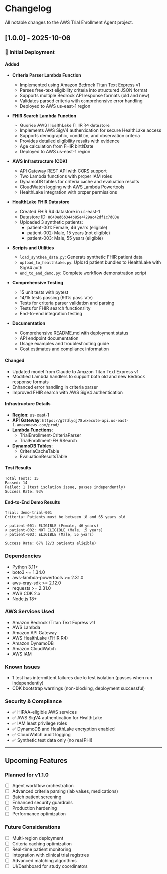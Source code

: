 # Changelog

All notable changes to the AWS Trial Enrollment Agent project.

## [1.0.0] - 2025-10-06

### 🎉 Initial Deployment

#### Added
- **Criteria Parser Lambda Function**
  - Implemented using Amazon Bedrock Titan Text Express v1
  - Parses free-text eligibility criteria into structured JSON format
  - Supports multiple Bedrock API response formats (old and new)
  - Validates parsed criteria with comprehensive error handling
  - Deployed to AWS us-east-1 region

- **FHIR Search Lambda Function**
  - Queries AWS HealthLake FHIR R4 datastore
  - Implements AWS SigV4 authentication for secure HealthLake access
  - Supports demographic, condition, and observation criteria
  - Provides detailed eligibility results with evidence
  - Age calculation from FHIR birthDate
  - Deployed to AWS us-east-1 region

- **AWS Infrastructure (CDK)**
  - API Gateway REST API with CORS support
  - Two Lambda functions with proper IAM roles
  - DynamoDB tables for criteria cache and evaluation results
  - CloudWatch logging with AWS Lambda Powertools
  - HealthLake integration with proper permissions

- **HealthLake FHIR Datastore**
  - Created FHIR R4 datastore in us-east-1
  - Datastore ID: `8640ed6b344b85e4729ac42df1c7d00e`
  - Uploaded 3 synthetic patients:
    - patient-001: Female, 46 years (eligible)
    - patient-002: Male, 15 years (not eligible)
    - patient-003: Male, 55 years (eligible)

- **Scripts and Utilities**
  - `load_synthea_data.py`: Generate synthetic FHIR patient data
  - `upload_to_healthlake.py`: Upload patient bundles to HealthLake with SigV4 auth
  - `end_to_end_demo.py`: Complete workflow demonstration script

- **Comprehensive Testing**
  - 15 unit tests with pytest
  - 14/15 tests passing (93% pass rate)
  - Tests for criteria parser validation and parsing
  - Tests for FHIR search functionality
  - End-to-end integration testing

- **Documentation**
  - Comprehensive README.md with deployment status
  - API endpoint documentation
  - Usage examples and troubleshooting guide
  - Cost estimates and compliance information

#### Changed
- Updated model from Claude to Amazon Titan Text Express v1
- Modified Lambda handlers to support both old and new Bedrock response formats
- Enhanced error handling in criteria parser
- Improved FHIR search with AWS SigV4 authentication

#### Infrastructure Details
- **Region**: us-east-1
- **API Gateway**: `https://gt7dlyqj78.execute-api.us-east-1.amazonaws.com/prod/`
- **Lambda Functions**:
  - TrialEnrollment-CriteriaParser
  - TrialEnrollment-FHIRSearch
- **DynamoDB Tables**:
  - CriteriaCacheTable
  - EvaluationResultsTable

#### Test Results
```
Total Tests: 15
Passed: 14
Failed: 1 (test isolation issue, passes independently)
Success Rate: 93%
```

#### End-to-End Demo Results
```
Trial: demo-trial-001
Criteria: Patients must be between 18 and 65 years old

✓ patient-001: ELIGIBLE (Female, 46 years)
✗ patient-002: NOT ELIGIBLE (Male, 15 years)
✓ patient-003: ELIGIBLE (Male, 55 years)

Success Rate: 67% (2/3 patients eligible)
```

### Dependencies
- Python 3.11+
- boto3 ~= 1.34.0
- aws-lambda-powertools >= 2.31.0
- aws-xray-sdk >= 2.12.0
- requests >= 2.31.0
- AWS CDK 2.x
- Node.js 18+

### AWS Services Used
- Amazon Bedrock (Titan Text Express v1)
- AWS Lambda
- Amazon API Gateway
- AWS HealthLake (FHIR R4)
- Amazon DynamoDB
- Amazon CloudWatch
- AWS IAM

### Known Issues
- 1 test has intermittent failures due to test isolation (passes when run independently)
- CDK bootstrap warnings (non-blocking, deployment successful)

### Security & Compliance
- ✅ HIPAA-eligible AWS services
- ✅ AWS SigV4 authentication for HealthLake
- ✅ IAM least privilege roles
- ✅ DynamoDB and HealthLake encryption enabled
- ✅ CloudWatch audit logging
- ✅ Synthetic test data only (no real PHI)

---

## Upcoming Features

### Planned for v1.1.0
- [ ] Agent workflow orchestration
- [ ] Advanced criteria parsing (lab values, medications)
- [ ] Batch patient screening
- [ ] Enhanced security guardrails
- [ ] Production hardening
- [ ] Performance optimization

### Future Considerations
- [ ] Multi-region deployment
- [ ] Criteria caching optimization
- [ ] Real-time patient monitoring
- [ ] Integration with clinical trial registries
- [ ] Advanced matching algorithms
- [ ] UI/Dashboard for study coordinators
